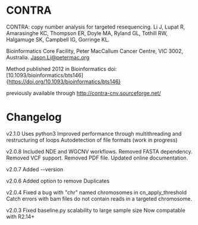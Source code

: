 # CONTRA
CONTRA: copy number analysis for targeted resequencing.
Li J, Lupat R, Amarasinghe KC, Thompson ER, Doyle MA, Ryland GL, Tothill RW, Halgamuge SK, Campbell IG, Gorringe KL.

Bioinformatics Core Facility, Peter MacCallum Cancer Centre, VIC 3002, Australia. Jason.Li@petermac.org

Method published 2012 in Bioinformatics doi: [10.1093/bioinformatics/bts146]{https://doi.org/10.1093/bioinformatics/bts146}


previously available through
http://contra-cnv.sourceforge.net/


# Changelog
v2.1.0
Uses python3
Improved performance through multithreading and restructuring of loops
Autodetection of file formats (work in progress)

v2.0.8
Included NDE and WGCNV workflows.
Removed FASTA dependency. Removed VCF support. Removed PDF file.
Updated online documentation.

v2.0.7
Added --version

v2.0.6
Added option to remove Duplicates


v2.0.4
Fixed a bug with "chr" named chromosomes in cn_apply_threshold
Catch errors with bam files do not contain reads in a targeted chromosome.


v2.0.3
Fixed baseline.py scalability to large sample size
Now compatable with R2.14+
